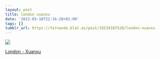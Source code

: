 ```yaml
---
layout: post
title: london xuanxu
date: '2012-03-18T22:16:28+01:00'
tags: []
tumblr_url: https://fernando.blat.es/post/19534107520/london-xuanxu
---
```

 ![](/tumblr_files/tumblr_m13n3h27Vd1qz4y16o1_640.jpg)  

[London - Xuanxu](http://flic.kr/p/bE3qHB)
